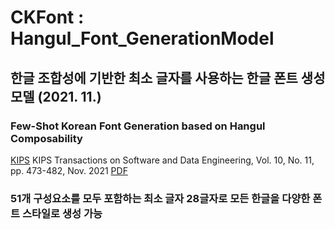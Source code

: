 # CKFont : Hangul_Font_GenerationModel
## 한글 조합성에 기반한 최소 글자를 사용하는 한글 폰트 생성 모델 (2021. 11.)
### Few-Shot Korean Font Generation based on Hangul Composability

 [KIPS](http://ktsde.kips.or.kr/digital-library/25120)
 KIPS Transactions on Software and Data Engineering, Vol. 10, No. 11, pp. 473-482, Nov. 2021
 [PDF](http://ktsde.kips.or.kr/digital-library/25120)
 
 ### 51개 구성요소를 모두 포함하는 최소 글자 28글자로 모든 한글을 다양한 폰트 스타일로 생성 가능
